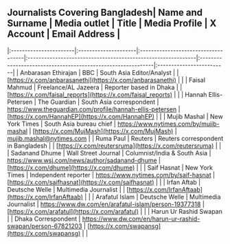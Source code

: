 ## Journalists Covering Bangladesh| Name and Surname       | Media outlet         | Title                               | Media Profile                                                | X Account                                                    | Email Address            |
|:-----------------------|:---------------------|:------------------------------------|:-------------------------------------------------------------|:-------------------------------------------------------------|:-------------------------|
| Anbarasan Ethirajan    | BBC                  | South Asia Editor/Analyst           |                                                              | [https://x.com/anbarasanethi](https://x.com/anbarasanethi)   |                          |
| Faisal Mahmud          | Freelance/AL Jazeera | Reporter based in Dhaka             |                                                              | [https://x.com/faisal_reports](https://x.com/faisal_reports) |                          |
| Hannah Ellis-Petersen  | The Guardian         | South Asia correspondent            | https://www.theguardian.com/profile/hannah-ellis-petersen    | [https://x.com/HannahEP](https://x.com/HannahEP)             |                          |
| Mujib Mashal           | New York Times       | South Asia bureau chief             | https://www.nytimes.com/by/mujib-mashal                      | [https://x.com/MujMash](https://x.com/MujMash)               | mujib.mashal@nytimes.com |
| Ruma Paul              | Reuters              | Reuters correspondent in Bangladesh |                                                              | [https://x.com/reutersruma](https://x.com/reutersruma)       |                          |
| Sadanand Dhume         | Wall Street Journal  | Columnist/India & South Asia        | https://www.wsj.com/news/author/sadanand-dhume               | [https://x.com/dhume](https://x.com/dhume)                   |                          |
| Saif Hasnat            | New York Times       | Independent reporter                | https://www.nytimes.com/by/saif-hasnat                       | [https://x.com/saifhasnat](https://x.com/saifhasnat)         |                          |
| Irfan Aftab            | Deutsche Welle       | Multimedia Journalist               |                                                              | [https://x.com/IrfanAftaab](https://x.com/IrfanAftaab)       |                          |
| Arafatul Islam         | Deutsche Welle       | Multimedia Journalist               | https://www.dw.com/en/arafatul-islam/person-19377318         | [https://x.com/arafatul](https://x.com/arafatul)             |                          |
| Harun Ur Rashid Swapan |                      | Dhaka Correspondent                 | https://www.dw.com/en/harun-ur-rashid-swapan/person-67821203 | [https://x.com/swapansg](https://x.com/swapansg)             |                          |